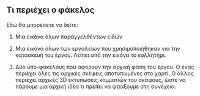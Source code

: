 ## Τι περιέχει ο φάκελος
Εδώ θα μπορέσετε να δείτε:

1.  Μια εικόνα όλων παραγγελθέντων ειδών

2. Μια εικόνα όλων των εργαλείων που χρησιμοποιήθηκαν για την κατασκευή του έργου. Λείπει από την εικόνα το κολλητήρι.

3. Δύο υπο-φακέλους που αφορούν την αρχική φάση του έργου. Ο ένας περιέχει όλες τις αρχικές σκέψεις αποτυπωμένες στο χαρτί. Ο άλλος περιέχει αρχικές 3D εκτυπώσεις κομματιών του σκάφους, ώστε να πάρουμε μια αρχική ιδέα τι πρέπει να φτιάξουμε στη συνέχεια.
